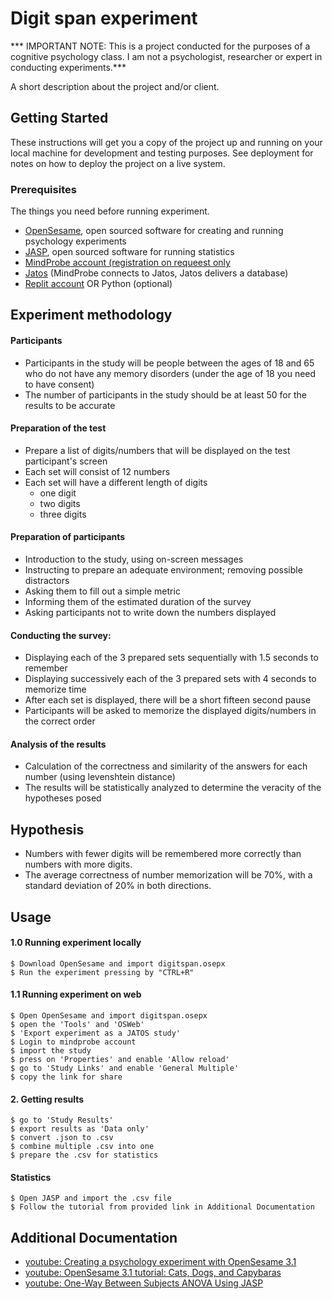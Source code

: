 # Digit span experiment
*** IMPORTANT NOTE: This is a project conducted for the purposes of a cognitive psychology class. I am not a psychologist, researcher or expert in conducting experiments.***

A short description about the project and/or client.


## Getting Started

These instructions will get you a copy of the project up and running on your local machine for development and testing purposes. See deployment for notes on how to deploy the project on a live system.

### Prerequisites

The things you need before running experiment.

* [OpenSesame](https://osdoc.cogsci.nl/), open sourced software for creating and running psychology experiments
* [JASP](https://jasp-stats.org/), open sourced software for running statistics
* [MindProbe account (registration on requeest only](https://mindprobe.eu/) 
* [Jatos](https://www.jatos.org) (MindProbe connects to Jatos, Jatos delivers a database)
* [Replit account](https://replit.com/) OR Python (optional)

## Experiment methodology
#### Participants
* Participants in the study will be people between the ages of 18 and 65 who do not have any memory disorders (under the age of 18 you need to have consent)
* The number of participants in the study should be at least 50 for the results to be accurate

#### Preparation of the test
- Prepare a list of digits/numbers that will be displayed on the test participant's screen
- Each set will consist of 12 numbers
- Each set will have a different length of digits
  - one digit
  - two digits
  - three digits


#### Preparation of participants
- Introduction to the study, using on-screen messages
- Instructing to prepare an adequate environment; removing possible distractors
- Asking them to fill out a simple metric
- Informing them of the estimated duration of the survey
- Asking participants not to write down the numbers displayed


#### Conducting the survey:
- Displaying each of the 3 prepared sets sequentially with 1.5 seconds to remember
- Displaying successively each of the 3 prepared sets with 4 seconds to memorize time
- After each set is displayed, there will be a short fifteen second pause
- Participants will be asked to memorize the displayed digits/numbers in the correct order

#### Analysis of the results
- Calculation of the correctness and similarity of the answers for each number (using levenshtein distance)
- The results will be statistically analyzed to determine the veracity of the hypotheses posed


## Hypothesis
- Numbers with fewer digits will be remembered more correctly than numbers with more digits.
- The average correctness of number memorization will be 70%, with a standard deviation of 20% in both directions.
<!-- The number display time (1.5 s or 4 s) will not have a significant effect on the correctness of number memorization.
 -->

## Usage

#### 1.0 Running experiment locally 
```
$ Download OpenSesame and import digitspan.osepx
$ Run the experiment pressing by "CTRL+R"
```

#### 1.1 Running experiment on web
```
$ Open OpenSesame and import digitspan.osepx 
$ open the 'Tools' and 'OSWeb'
$ 'Export experiment as a JATOS study'
$ Login to mindprobe account
$ import the study 
$ press on 'Properties' and enable 'Allow reload'
$ go to 'Study Links' and enable 'General Multiple'
$ copy the link for share
```

#### 2. Getting results
```
$ go to 'Study Results'
$ export results as 'Data only'
$ convert .json to .csv
$ combine multiple .csv into one
$ prepare the .csv for statistics
```

#### Statistics
```
$ Open JASP and import the .csv file
$ Follow the tutorial from provided link in Additional Documentation
```


## Additional Documentation

* [youtube: Creating a psychology experiment with OpenSesame 3.1](https://www.youtube.com/watch?v=FCXcnAv9aMA&t)
* [youtube: OpenSesame 3.1 tutorial: Cats, Dogs, and Capybaras](https://www.youtube.com/watch?v=ICa0vPoYrYw&t=)
* [youtube: One-Way Between Subjects ANOVA Using JASP](https://www.youtube.com/watch?v=2jY1eM6BKIw)

